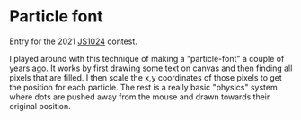 
# Particle font
Entry for the 2021 [JS1024](js1024.fun) contest. 

I played around with this technique of making a "particle-font" a couple of years ago. It works by first drawing some text on canvas and then finding all pixels that are filled.  I then scale the x,y coordinates of those pixels to get the position for each particle. The rest is a really basic "physics" system where dots are pushed away from the mouse and drawn towards their original position. 

